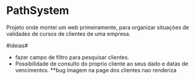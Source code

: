 # PathSystem
Projeto onde montei um web primeiramente, para organizar situações de validades de cursos de clientes de uma empresa.

#ideias#
* fazer campo de filtro para pesquisar clientes.
* Possibilidade de consulto do proprio cliente ao seus dado e datas de vencimentos.
**bug imagem na page dos clientes nao renderiza
